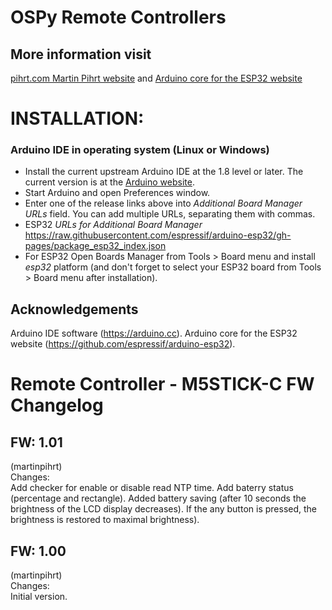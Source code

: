 OSPy Remote Controllers
====

## More information visit
[pihrt.com Martin Pihrt website](https://pihrt.com/) and [Arduino core for the ESP32 website](https://github.com/espressif/arduino-esp32)

INSTALLATION:
===========

### Arduino IDE in operating system (Linux or Windows)
- Install the current upstream Arduino IDE at the 1.8 level or later. The current version is at the [Arduino website](http://www.arduino.cc/en/main/software).
- Start Arduino and open Preferences window.
- Enter one of the release links above into *Additional Board Manager URLs* field. You can add multiple URLs, separating them with commas.
- ESP32 *URLs for Additional Board Manager* https://raw.githubusercontent.com/espressif/arduino-esp32/gh-pages/package_esp32_index.json
- For ESP32 Open Boards Manager from Tools > Board menu and install *esp32* platform (and don't forget to select your ESP32 board from Tools > Board menu after installation).

## Acknowledgements
Arduino IDE software (https://arduino.cc).
Arduino core for the ESP32 website (https://github.com/espressif/arduino-esp32).

Remote Controller - M5STICK-C FW Changelog
====

FW: 1.01
-----------
(martinpihrt)<br/>
Changes:<br/>
Add checker for enable or disable read NTP time. Add baterry status (percentage and rectangle). Added battery saving (after 10 seconds the brightness of the LCD display decreases). If the any button is pressed, the brightness is restored to maximal brightness).

FW: 1.00
-----------
(martinpihrt)<br/>
Changes:<br/>
Initial version.


